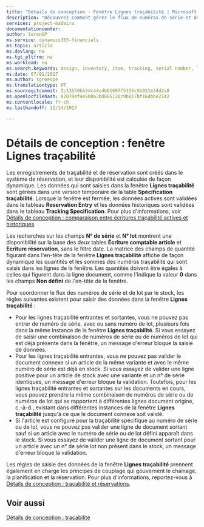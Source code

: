 ```yaml
---
title: "Détails de conception - Fenêtre Lignes traçabilité | Microsoft Docs"
description: "Découvrez comment gérer le flux de numéros de série et de lot dans votre stock."
services: project-madeira
documentationcenter: 
author: SorenGP
ms.service: dynamics365-financials
ms.topic: article
ms.devlang: na
ms.tgt_pltfrm: na
ms.workload: na
ms.search.keywords: design, inventory, item, tracking, serial number, lot number
ms.date: 07/01/2017
ms.author: sgroespe
ms.translationtype: HT
ms.sourcegitcommit: 2c13559bb3dc44cdb61697f5135c5b931e34d2a8
ms.openlocfilehash: 62070ef4e580a3bd665130c9b017bf164bbe2142
ms.contentlocale: fr-ch
ms.lasthandoff: 12/14/2017

---
```

# <a name="design-details-item-tracking-lines-window"></a>Détails de conception : fenêtre Lignes traçabilité
Les enregistrements de traçabilité et de réservation sont créés dans le système de réservation, et leur disponibilité est calculée de façon dynamique. Les données qui sont saisies dans la fenêtre **Lignes traçabilité** sont gérées dans une version temporaire de la table **Spécification traçabilité**. Lorsque la fenêtre est fermée, les données actives sont validées dans le tableau **Reservation Entry** et les données historiques sont validées dans le tableau **Tracking Specification**. Pour plus d'informations, voir [Détails de conception : comparaison entre écritures traçabilité actives et historiques](design-details-active-versus-historic-item-tracking-entries.md).  
  
Les recherches sur les champs **N° de série** et **N° lot** montrent une disponibilité sur la base des deux tables **Écriture comptable article** et **Ecriture réservation**, sans le filtre date. La matrice des champs de quantité figurant dans l'en\-tête de la fenêtre **Lignes traçabilité** affiche de façon dynamique les quantités et les sommes des numéros traçabilité qui sont saisis dans les lignes de la fenêtre. Les quantités doivent être égales à celles qui figurent dans la ligne document, comme l'indique la valeur **0** dans les champs **Non défini** de l'en-tête de la fenêtre.  
  
Pour coordonner le flux des numéros de série et de lot par le stock, les règles suivantes existent pour saisir des données dans la fenêtre **Lignes traçabilité** :  
  
* Pour les lignes traçabilité entrantes et sortantes, vous ne pouvez pas entrer de numéro de série, avec ou sans numéro de lot, plusieurs fois dans la même instance de la fenêtre **Lignes traçabilité**. Si vous essayez de saisir une combinaison de numéros de série ou de numéros de lot qui est déjà présente dans la fenêtre, un message d'erreur bloque la saisie de données.  
* Pour les lignes traçabilité entrantes, vous ne pouvez pas valider le document connexe si un article de la même variante et avec le même numéro de série est déjà en stock. Si vous essayez de valider une ligne positive pour un article de stock avec une variante et un n° de série identiques, un message d'erreur bloque la validation. Toutefois, pour les lignes traçabilité entrantes et sortantes sur les documents en cours, vous pouvez prendre la même combinaison de numéros de série ou de numéros de lot qui se rapportent à différentes lignes document origine, c.\-à\-d., existant dans différentes instances de la fenêtre **Lignes traçabilité** jusqu'à ce que le document connexe soit validé.  
* Si l'article est configuré pour la traçabilité spécifique au numéro de série ou de lot, vous ne pouvez pas valider une ligne de document sortant sauf si un article avec le numéro de série ou de lot défini apparaît dans le stock. Si vous essayez de valider une ligne de document sortant pour un article avec un n° de série lot non présent dans le stock, un message d'erreur bloque la validation.  
  
Les règles de saisie des données de la fenêtre **Lignes traçabilité** prennent également en charge les principes de couplage qui gouvernent le chaînage, la planification et la réservation. Pour plus d'informations, reportez\-vous à [Détails de conception : traçabilité et réservations](design-details-item-tracking-and-planning.md).  
  
## <a name="see-also"></a>Voir aussi  
[Détails de conception : traçabilité](design-details-item-tracking.md)

